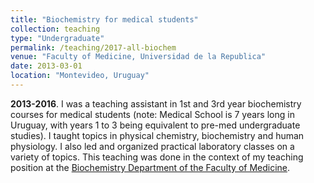 ```yaml
---
title: "Biochemistry for medical students"
collection: teaching
type: "Undergraduate"
permalink: /teaching/2017-all-biochem
venue: "Faculty of Medicine, Universidad de la Republica"
date: 2013-03-01
location: "Montevideo, Uruguay"
---
```


**2013-2016**. I was a teaching assistant in 1st and 3rd year
biochemistry courses for medical students
(note: Medical School is 7 years long in Uruguay, with
years 1 to 3 being equivalent to pre-med undergraduate studies).
I taught topics in physical chemistry, biochemistry and human physiology.
I also led and organized practical laboratory classes on a
variety of topics. This teaching was done in the context of
my teaching position at the
[Biochemistry Department of the Faculty of Medicine](http://www.bioquimica.fmed.edu.uy/Docencia.html).

